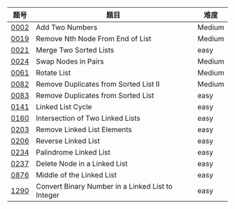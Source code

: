 | 题号 | 题目 | 难度 |
| --- | --- | --- |
| [0002](0002.add-two-numbers/README.md) | Add Two Numbers | Medium | 
| [0019](0019.remove-nth-node-from-end-of-list/README.md) | Remove Nth Node From End of List | Medium |
| [0021](0021.merge-two-sorted-list/README.md) | Merge Two Sorted Lists | easy |
| [0024](0024.swap-nodes-in-pairs/README.md) | Swap Nodes in Pairs | Medium | 
| [0061](0061.rotate-list/README.md) | Rotate List | Medium | 
| [0082](0082.remove-duplicates-from-sorted-list-ii/README.md) | Remove Duplicates from Sorted List II | Medium |
| [0083](0083.remove-duplicates-from-sorted-list/README.md) | Remove Duplicates from Sorted List  | easy |
| [0141](0141.linked-list-cycle/README.md) | Linked List Cycle | easy |
| [0160](0160.intersection-of-two-linked-lists/README.md) | Intersection of Two Linked Lists | easy |
| [0203](0203.remove-linked-list-elements/README.md) | Remove Linked List Elements | easy | 
| [0206](0206.reverse-linked-list/README.md) | Reverse Linked List | easy | 
| [0234](0234.palindrome-linked-list/README.md) | Palindrome Linked List | easy | 
| [0237](0237.delete-node-in-a-linked-list/README.md) |  Delete Node in a Linked List | easy | 
| [0876](0876.middle-of-the-linked-list/README.md) | Middle of the Linked List | easy | 
| [1290](1290.convert-binary-number-in-a-linked-list-to-integer/README.md) | Convert Binary Number in a Linked List to Integer | easy |
